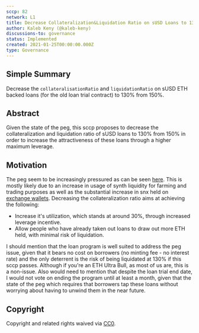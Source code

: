 ```yaml
---
sccp: 82
network: L1
title: Decrease Collateralization&Liquidation Ratio on sUSD Loans to 130% from 150%
author: Kaleb Keny (@kaleb-keny)
discussions-to: governance
status: Implemented
created: 2021-01-25T00:00:00.000Z
type: Governance
---
```


<!--You can leave these HTML comments in your merged SCCP and delete the visible duplicate text guides, they will not appear and may be helpful to refer to if you edit it again. This is the suggested template for new SCCPs. Note that an SCCP number will be assigned by an editor. When opening a pull request to submit your SCCP, please use an abbreviated title in the filename, `sccp-draft_title_abbrev.md`. The title should be 44 characters or less.-->

## Simple Summary

<!--"If you can't explain it simply, you don't understand it well enough." Provide a simplified and layman-accessible explanation of the SCCP.-->

Decrease the `collateralisationRatio` and `liquidationRatio` on sUSD ETH backed loans (for the old loan trial contract) to 130% from 150%.

## Abstract

<!--A short (~200 word) description of the variable change proposed.-->

Given the state of the peg, this sccp proposes to decrease the collateralization and liquidation ratio of sUSD loans to 130% from 150% in order to increase the attractiveness of these loans through a higher maximum leverage.

## Motivation

<!--The motivation is critical for SCCPs that want to update variables within Synthetix. It should clearly explain why the existing variable is not incentive aligned. SCCP submissions without sufficient motivation may be rejected outright.-->

The peg seem to be increasingly pressured as can be seen [here](https://www.curve.fi/trade/susdv2/SUSD-USDC/4h).
This is mostly likely due to an increase in usage of synth liquidity for farming and trading purposes as well as the substantial increase in snx held on [exchange wallets](https://snx.watch/holders).
Decreasing the collateralization ratio aims at achieving the following:

- Increase it's utilization, which stands at around 30%, through increased leverage incentive.
- Allow people who have already taken out loans to draw out more ETH held, with minimal risk of liquidation.

I should mention that the loan program is well suited to address the peg issue, given that it bears no cost on borrowers (no minting fee - no interest rate) and the only deterrent is the risk of being liquidated at 130% if this sccp passes. Although if you're an ETH Ultra Bull, as most of us are, this is a non-issue.
Also would need to mention that despite the loan trial end date, I would not vote on ending the program until at least a month, given that the state of the peg which requires that borrowers tap these loans without worrying about having to unwind them in the near future.

## Copyright

Copyright and related rights waived via [CC0](https://creativecommons.org/publicdomain/zero/1.0/).
